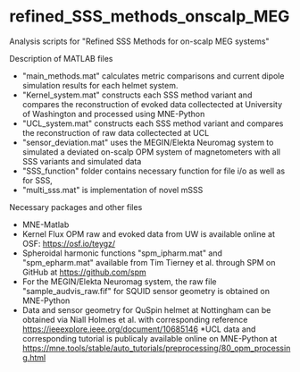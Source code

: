# refined_SSS_methods_onscalp_MEG
Analysis scripts for "Refined SSS Methods for on-scalp MEG systems"

Description of MATLAB files
* "main_methods.mat" calculates metric comparisons and current dipole simulation results for each helmet system. 
* "Kernel_system.mat" constructs each SSS method variant and compares the reconstruction of evoked data collectected at University of Washington and processed using MNE-Python
* "UCL_system.mat" constructs each SSS method variant and compares the reconstruction of raw data collectected at UCL
* "sensor_deviation.mat" uses the MEGIN/Elekta Neuromag system to simulated a deviated on-scalp OPM system of magnetometers with all SSS variants and simulated data
* "SSS_function" folder contains necessary function for file i/o as well as for SSS,
* "multi_sss.mat" is implementation of novel mSSS

Necessary packages and other files
* MNE-Matlab
* Kernel Flux OPM raw and evoked data from UW is available online at OSF: https://osf.io/teygz/
* Spheroidal harmonic functions "spm_ipharm.mat" and "spm_epharm.mat" available from Tim Tierney et al. through SPM on GitHub at https://github.com/spm
* For the MEGIN/Elekta Neuromag system, the raw file "sample_audvis_raw.fif" for SQUID sensor geometry is obtained on MNE-Python
* Data and sensor geometry for QuSpin helmet at Nottingham can be obtained via Niall Holmes et al. with corresponding reference https://ieeexplore.ieee.org/document/10685146
*UCL data and corresponding tutorial is publicaly available online on MNE-Python at https://mne.tools/stable/auto_tutorials/preprocessing/80_opm_processing.html
